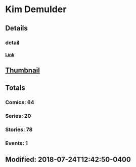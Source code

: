 # Kim  Demulder 
## Details
### detail
#### [Link](http://marvel.com/comics/creators/9985/kim_demulder?utm_campaign=apiRef&utm_source=225578a89fc76f3d20fbffda5d17a88d)
## [Thumbnail](http://i.annihil.us/u/prod/marvel/i/mg/b/40/image_not_available.jpg)
## Totals
### Comics: 64
### Series: 20
### Stories: 78
### Events: 1
## Modified: 2018-07-24T12:42:50-0400